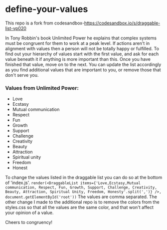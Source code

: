 # define-your-values
This repo is a fork from codesandbox-https://codesandbox.io/s/draggable-list-vp020

In Tony Robbin's book Unlimited Power he explains that complex systems must be congruent for them to work at a peak level. If actions aren't in alignment with values then a person will not be totally happy or fulfilled. To find out your hierarchy of values start with the first value, and ask for each value beneath it if anything is more important than this. Once you have finished that value, move on to the next. You can update the list accordingly as you find additional values that are important to you, or remove those that don't serve you.

### Values from Unlimited Power:
* Love
* Ecstasy
* Mutual communication
* Respect
* Fun
* Growth
* Support
* Challenge
* Creativity
* Beauty
* Attraction
* Spiritual unity
* Freedom
* Honest

To change the values listed in the draggable list you can do so at the bottom of 'index.js'.
`render(<DraggableList items={'Love,Ecstasy,Mutual communication, Respect, Fun, Growth, Support, Challenge, Creativity, Beauty, Attraction, Spiritual Unity, Freedom, Honesty'.split(',')} />, document.getElementById('root'))`
The values are comma separated. The other change I made to the additional repo is to remove the colors from the styles.css so that all the values are the same color, and that won't affect your opinion of a value.

Cheers to congruency!
